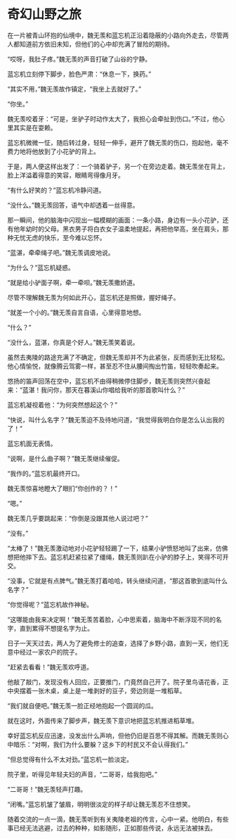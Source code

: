 # 奇幻山野之旅

在一片被青山环抱的仙境中，魏无羡和蓝忘机正沿着隐蔽的小路向外走去，尽管两人都知道前方依旧未知，但他们的心中却充满了冒险的期待。

“哎呀，我肚子疼。”魏无羡的声音打破了山谷的宁静。

蓝忘机立刻停下脚步，脸色严肃：“休息一下，换药。”

“其实不用，”魏无羡故作镇定，“我坐上去就好了。”

“你坐。”

魏无羡咬着牙：“可是，坐驴子时动作太大了，我担心会牵扯到伤口。”不过，他心里其实是在耍赖。

蓝忘机微微一怔，随后转过身，轻轻一伸手，避开了魏无羡的伤口，抱起他，毫不费力地将他放到了小花驴的背上。

于是，两人便这样出发了：一个骑着驴子，另一个在旁边走着。魏无羡坐在背上，脸上洋溢着得意的笑容，眼睛弯得像月牙。

“有什么好笑的？”蓝忘机冷静问道。

“没什么。”魏无羡回答，语气中却透着一丝得意。

那一瞬间，他的脑海中闪现出一幅模糊的画面：一条小路，身边有一头小花驴，还有他年幼时的父母。黑衣男子将白衣女子温柔地提起，再把他举高，坐在肩头，那种无忧无虑的快乐，至今难以忘怀。

“蓝湛，牵牵绳子吧。”魏无羡调皮地说。

“为什么？”蓝忘机疑惑。

“就是给小驴面子啊，牵一牵呗。”魏无羡撒娇道。

尽管不理解魏无羡为何如此开心，蓝忘机还是照做，握好绳子。

“就差一个小的。”魏无羡自言自语，心里得意地想。

“什么？”

“没什么，蓝湛，你真是个好人。”魏无羡笑着说。

虽然去夷陵的路途充满了不确定，但魏无羡却并不为此紧张，反而感到无比轻松。他心情愉悦，就像腾云驾雾一样，甚至忍不住从腰间掏出竹笛，轻轻吹奏起来。

悠扬的笛声回荡在空中，蓝忘机不由得稍微停住脚步，魏无羡则突然兴奋起来：“蓝湛！我问你，那天在暮溪山你唱给我听的那首歌叫什么？”

蓝忘机凝视着他：“为何突然想起这个？”

“快说，叫什么名字？”魏无羡迫不及待地问道，“我觉得我明白你是怎么认出我的了！”

蓝忘机面无表情。

“说啊，是什么曲子啊？”魏无羡继续催促。

“我作的。”蓝忘机最终开口。

魏无羡惊喜地瞪大了眼扪“你创作的？！”

“嗯。”

魏无羡几乎要跳起来：“你倒是没跟其他人说过吧？”

“没有。”

“太棒了！”魏无羡激动地对小花驴轻轻踢了一下，结果小驴愤怒地叫了出来，仿佛想把他摔下去。蓝忘机赶紧拉紧了缰绳，魏无羡则趴在小驴的脖子上，笑得不可开交。

“没事，它就是有点脾气。”魏无羡打着哈哈，转头继续问道，“那这首歌到底叫什么名字？”

“你觉得呢？”蓝忘机故作神秘。

“这哪能由我来决定啊！”魏无羡苦着脸，心中思索着，脑海中不断浮现不同的名字，直到累得不想提名字为止。

日子一天天过去，两人为了避免修士的追查，选择了乡野小路，直到一天，他们无意中经过一家农户的院子。

“赶紧去看看！”魏无羡欢呼道。

他敲了敲门，发现没有人回应，正要推门，门竟然自己开了。院子里鸟语花香，正中央摆着一张木桌，桌上是一堆剥好的豆子，旁边则是一堆稻草。

“我们就自便吧。”魏无羡一脸正经地抱起一个圆润的瓜。

就在这时，外面传来了脚步声，魏无羡下意识地把蓝忘机推进稻草堆。

幸好蓝忘机反应迅速，没发出什么声响，但他仍旧是百思不得其解。而魏无羡则心中暗乐：“对啊，我们为什么要躲？这乡下的村民又不会认得我们。”

“但总觉得有什么不太对劲。”蓝忘机一脸淡定。

院子里，听得见年轻夫妇的声音，“二哥哥，给我抱吧。”

“二哥哥！”魏无羡轻声打趣。

“闭嘴。”蓝忘机皱了皱眉，明明很淡定的样子却让魏无羡忍不住想笑。

随着交流的一点一滴，魏无羡听到有关夷陵老祖的传言，心中一紧。他明白，有些事已经无法逃避，过去的种种，如影随形，正如那些传说，永远无法被抹去。
